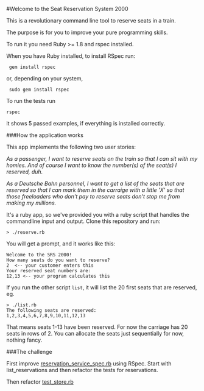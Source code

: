 #Welcome to the Seat Reservation System 2000

This is a revolutionary command line tool to reserve seats in a train.

The purpose is for you to improve your pure programming skills. 

To run it you need Ruby >= 1.8 and rspec installed.

When you have Ruby installed, to install RSpec run:

	 gem install rspec

or, depending on your system,

	 sudo gem install rspec

To run the tests run

	rspec

it shows 5 passed examples, if everything is installed correctly.

###How the application works

This app implements the following two user stories:

_As a passenger, I want to reserve seats on the train so that I can sit with my homies. And of course I want to know the number(s) of the seat(s) I reserved, duh._

_As a Deutsche Bahn personnel, I want to get a list of the seats that are reserved so that I can mark them in the carraige with a little 'X' so that those freeloaders who don't pay to reserve seats don't stop me from making my millions._

It's a ruby app, so we've provided you with a ruby script that handles the commandline input and output. Clone this repository and run:

	> ./reserve.rb
	
You will get a prompt, and it works like this:

	Welcome to the SRS 2000!
	How many seats do you want to reserve?
	2  <-- your customer enters this
	Your reserved seat numbers are:
	12,13 <-- your program calculates this
	
If you run the other script `list`, it will list the 20 first seats that are reserved, eg.
	
	> ./list.rb
	The following seats are reserved:
	1,2,3,4,5,6,7,8,9,10,11,12,13
	
That means seats 1-13 have been reserved. For now the carriage has 20 seats in rows of 2. You can allocate the seats just sequentially for now, nothing fancy.

###The challenge

First improve [reservation_service_spec.rb](spec/reservation_service_spec.rb) using RSpec. Start with list_reservations and then refactor the tests for reservations.

Then refactor [test_store.rb](spec/store_spec.rb)







	


